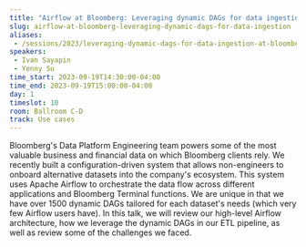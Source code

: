 ```yaml
---
title: "Airflow at Bloomberg: Leveraging dynamic DAGs for data ingestion"
slug: airflow-at-bloomberg-leveraging-dynamic-dags-for-data-ingestion
aliases:
 - /sessions/2023/leveraging-dynamic-dags-for-data-ingestion-at-bloomberg
speakers:
 - Ivan Sayapin
 - Yenny Su
time_start: 2023-09-19T14:30:00-04:00
time_end: 2023-09-19T15:00:00-04:00
day: 1
timeslot: 10
room: Ballroom C-D
track: Use cases
---
```


Bloomberg's Data Platform Engineering team powers some of the most valuable business and financial data on which Bloomberg clients rely. We recently built a configuration-driven system that allows non-engineers to onboard alternative datasets into the company's ecosystem. This system uses Apache Airflow to orchestrate the data flow across different applications and Bloomberg Terminal functions. We are unique in that we have over 1500 dynamic DAGs tailored for each dataset's needs (which very few Airflow users have). In this talk, we will review our high-level Airflow architecture, how we leverage the dynamic DAGs in our ETL pipeline, as well as review some of the challenges we faced.